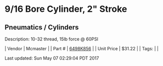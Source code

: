 # 9/16 Bore Cylinder, 2" Stroke
## Pneumatics / Cylinders
Description: 	10-32 thread, 15lb force @ 60PSI 

| Vendor | Mcmaster | 
| Part # | [6498K856](https://www.mcmaster.com/#6498K856) | 
| Unit Price | $31.22 | 
| Tags: |  | 

Last updated: Sun May 07 02:29:04 PDT 2017
